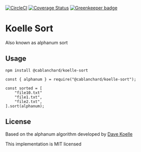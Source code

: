 [![CircleCI](https://circleci.com/gh/cblanc/koelle-sort.svg?style=svg)](https://circleci.com/gh/cblanc/koelle-sort) [![Coverage Status](https://coveralls.io/repos/github/cblanc/koelle-sort/badge.svg?branch=master)](https://coveralls.io/github/cblanc/koelle-sort?branch=master) [![Greenkeeper badge](https://badges.greenkeeper.io/cblanc/koelle-sort.svg)](https://greenkeeper.io/)

# Koelle Sort

Also known as alphanum sort

## Usage

```
npm install @cablanchard/koelle-sort
```

```
const { alphanum } = require("@cablanchard/koelle-sort");

const sorted = [
	"file10.txt"
	"file1.txt",
	"file2.txt",
].sort(alphanum);
```

## License

Based on the alphanum algorithm developed by [Dave Koelle](http://www.davekoelle.com/)

This implementation is MIT licensed
